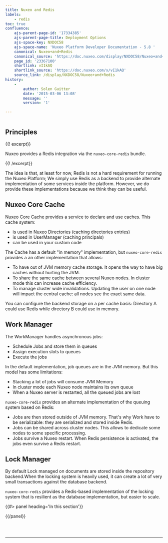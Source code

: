 ```yaml
---
title: Nuxeo and Redis
labels:
    - redis
toc: true
confluence:
    ajs-parent-page-id: '17334385'
    ajs-parent-page-title: Deployment Options
    ajs-space-key: NXDOC58
    ajs-space-name: 'Nuxeo Platform Developer Documentation - 5.8 '
    canonical: Nuxeo+and+Redis
    canonical_source: 'https://doc.nuxeo.com/display/NXDOC58/Nuxeo+and+Redis'
    page_id: '23367100'
    shortlink: vI1kAQ
    shortlink_source: 'https://doc.nuxeo.com/x/vI1kAQ'
    source_link: /display/NXDOC58/Nuxeo+and+Redis
history:
    - 
        author: Solen Guitter
        date: '2015-03-06 13:08'
        message: ''
        version: '1'

---
```

<div class="row"><div class="column medium-8">

## Principles

{{! excerpt}}

Nuxeo provides a Redis integration via the `nuxeo-core-redis` bundle.

{{! /excerpt}}

The idea is that, at least for now, Redis is not a hard requirement for running the Nuxeo Platform; We simply use Redis as a backend to provide alternate implementation of some services inside the platform. However, we do provide these implementations because we think they can be useful.

## Nuxeo Core Cache

Nuxeo Core Cache provides a service to declare and use caches. This cache system:

*   is used in Nuxeo Directories (caching directories entries)
*   is used in UserManager (caching principals)
*   can be used in your custom code&nbsp;

The Cache has a default "in memory" implementation, but `nuxeo-core-redis` provides a an other implementation that allows:

*   To have out of JVM memory cache storage.
    It opens the way to have big caches without hurting the JVM.
*   To share the same cache between several Nuxeo nodes.
    In cluster mode this can increase cache efficiency.
*   To manage cluster wide invalidations.
    Updating the user on one node will impact the central cache: all nodes see the exact same data.

You can configure the backend storage on a per cache basis:&nbsp;Directory A could use Redis while directory B could use in memory.

## Work Manager

The WorkManager handles asynchronous jobs:

*   Schedule Jobs and store them in queues
*   Assign execution slots to queues&nbsp;
*   Execute the jobs

In the default implementation, job queues are in the JVM memory. But this model has some limitations:

*   Stacking a lot of jobs will consume JVM Memory
*   In cluster mode each Nuxeo node maintains its own queue
*   When a Nuxeo server is restarted, all the queued jobs are lost

`nuxeo-core-redis` provides an alternate implementation of the queuing system based on Redis:

*   Jobs are then stored outside of JVM memory.
    That's why Work have to be serializable: they are serialized and stored inside Redis.
*   Jobs can be shared across cluster nodes.
    This allows to dedicate some nodes to some specific processing.
*   Jobs survive a Nuxeo restart.
    When Redis persistence is activated, the jobs even survive a Redis restart.

## Lock Manager

By default Lock managed on documents are stored inside the repository backend.When the locking system is heavily used, it can create a lot of very small transactions against the database backend.

`nuxeo-core-redis` provides a Redis-based implementation of the locking system that is resilient as the database implementation, but easier to scale.

</div><div class="column medium-4">{{#> panel heading='In this section'}}

{{/panel}}</div></div>

&nbsp;

* * *